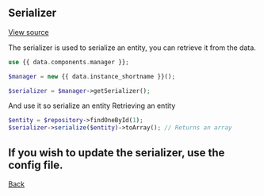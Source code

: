 ## Serializer

[View source]()

The serializer is used to serialize an entity, you can retrieve it from the data.

```php
use {{ data.components.manager }};

$manager = new {{ data.instance_shortname }}();

$serializer = $manager->getSerializer();

```

And use it so serialize an entity
Retrieving an entity

```php
$entity = $repository->findOneById(1);
$serializer->serialize($entity)->toArray(); // Returns an array

```

If you wish to update the serializer, use the config file.
---
[Back](index.md)